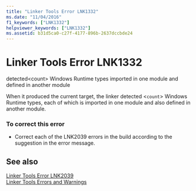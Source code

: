 ```yaml
---
title: "Linker Tools Error LNK1332"
ms.date: "11/04/2016"
f1_keywords: ["LNK1332"]
helpviewer_keywords: ["LNK1332"]
ms.assetid: b31d5ca0-c27f-4177-896b-2637dccbde24
---
```

# Linker Tools Error LNK1332

detected\<count> Windows Runtime types imported in one module and defined in another module

When it produced the current target, the linker detected <`count`> Windows Runtime types, each of which is imported in one module and also defined in another module.

### To correct this error

- Correct each of the LNK2039 errors in the build according to the suggestion in the error message.

## See also

[Linker Tools Error LNK2039](../../error-messages/tool-errors/linker-tools-error-lnk2039.md)<br/>
[Linker Tools Errors and Warnings](../../error-messages/tool-errors/linker-tools-errors-and-warnings.md)
